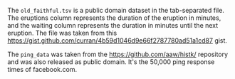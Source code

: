 The `old_faithful.tsv` is a public domain dataset in the tab-separated file. The eruptions column represents the
duration of the eruption in minutes, and the waiting column represents the duration in minutes until the next eruption.
The file was taken from this <https://gist.github.com/curran/4b59d1046d9e66f2787780ad51a1cd87> gist.

The `ping_data`  was taken from the <https://github.com/aaw/histk/> repository and was also released as public domain.
It's the 50,000 ping response times of facebook.com.
